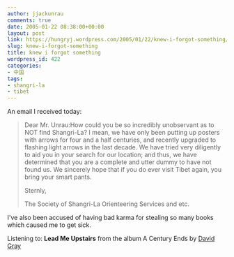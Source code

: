 ```yaml
---
author: jjackunrau
comments: true
date: 2005-01-22 08:38:00+00:00
layout: post
link: https://hungryj.wordpress.com/2005/01/22/knew-i-forgot-something/
slug: knew-i-forgot-something
title: knew i forgot something
wordpress_id: 422
categories:
- 中国
tags:
- shangri-la
- tibet
---
```


An email I received today:


<blockquote>Dear Mr. Unrau:How could you be so incredibly unobservant as to NOT find Shangri-La?  I mean, we have only been putting up posters with arrows for four and a half centuries, and recently upgraded to flashing light arrows in the last decade.  We have tried very diligently to aid you in your search for our location; and thus, we have determined that you are a complete and utter dummy to have not found us.  We sincerely hope that if you do ever visit Tibet again, you bring your smart pants.

Sternly,

The Society of Shangri-La Orienteering Services and etc.</blockquote>


I've also been accused of having bad karma for stealing so many books which caused me to get sick.

Listening to: **Lead Me Upstairs** from the album A Century Ends
by [David Gray](http://www.google.com/search?q=%22David%20Gray%22)

